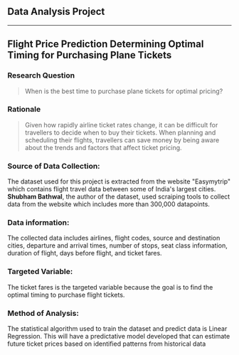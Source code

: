 ## Data Analysis Project

---

## Flight Price Prediction Determining Optimal Timing for Purchasing Plane Tickets

### Research Question
> When is the best time to purchase plane tickets for optimal pricing?

### Rationale
> Given how rapidly airline ticket rates change, it can be difficult for travellers to decide when to buy their tickets. When planning and scheduling their flights, travellers can save money by being aware about the trends and factors that affect ticket pricing.

### Source of Data Collection:
The dataset used for this project is extracted from the website "Easymytrip" which contains flight travel data between some of India's largest cities. **Shubham Bathwal**, the author of the dataset, used scraiping tools to collect data from the website which includes more than 300,000 datapoints.

### Data information:
The collected data includes airlines, flight codes, source and destination cities, departure and arrival times, number of stops, seat class information, duration of flight, days before flight, and ticket fares.

### Targeted Variable:
The ticket fares is the targeted variable because the goal is to find the optimal timing to purchase flight tickets.

### Method of Analysis:
The statistical algorithm used to train the dataset and predict data is Linear Regression. This will have a predictative model developed that can estimate future ticket prices based on identified patterns from historical data
